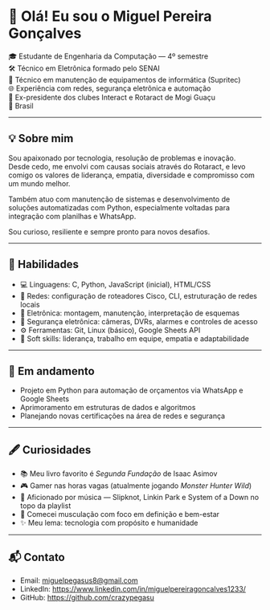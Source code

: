 # 👋 Olá! Eu sou o Miguel Pereira Gonçalves

🎓 Estudante de Engenharia da Computação — 4º semestre  
🛠 Técnico em Eletrônica formado pelo SENAI  
💼 Técnico em manutenção de equipamentos de informática (Supritec)  
🌐 Experiência com redes, segurança eletrônica e automação  
🤝 Ex-presidente dos clubes Interact e Rotaract de Mogi Guaçu  
📍 Brasil

---

## 💡 Sobre mim

Sou apaixonado por tecnologia, resolução de problemas e inovação.  
Desde cedo, me envolvi com causas sociais através do Rotaract, e levo comigo os valores de liderança, empatia, diversidade e compromisso com um mundo melhor.

Também atuo com manutenção de sistemas e desenvolvimento de soluções automatizadas com Python, especialmente voltadas para integração com planilhas e WhatsApp.

Sou curioso, resiliente e sempre pronto para novos desafios.

---

## 🚀 Habilidades

- 💻 Linguagens: C, Python, JavaScript (inicial), HTML/CSS
- 🔧 Redes: configuração de roteadores Cisco, CLI, estruturação de redes locais
- 🔩 Eletrônica: montagem, manutenção, interpretação de esquemas
- 🔐 Segurança eletrônica: câmeras, DVRs, alarmes e controles de acesso
- ⚙️ Ferramentas: Git, Linux (básico), Google Sheets API
- 📢 Soft skills: liderança, trabalho em equipe, empatia e adaptabilidade

---

## 🎯 Em andamento

- Projeto em Python para automação de orçamentos via WhatsApp e Google Sheets  
- Aprimoramento em estruturas de dados e algoritmos  
- Planejando novas certificações na área de redes e segurança

---

## 🖋 Curiosidades

- 📚 Meu livro favorito é *Segunda Fundação* de Isaac Asimov  
- 🎮 Gamer nas horas vagas (atualmente jogando *Monster Hunter Wild*)  
- 🎸 Aficionado por música — Slipknot, Linkin Park e System of a Down no topo da playlist  
- 💪 Comecei musculação com foco em definição e bem-estar  
- ✨ Meu lema: tecnologia com propósito e humanidade

---

## 📬 Contato

- Email: miguelpegasus8@gmail.com  
- LinkedIn: https://www.linkedin.com/in/miguelpereiragoncalves1233/  
- GitHub: https://github.com/crazypegasu 
